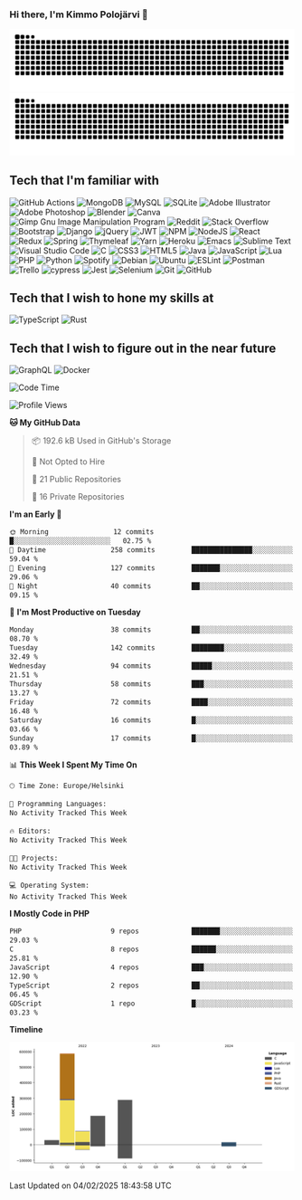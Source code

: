 ### Hi there, I'm Kimmo Polojärvi 👋

![GitHub Snake Light](https://github.com/N1GH7C4P/N1GH7C4P/blob/output/github-contribution-grid-snake.svg#gh-light-mode-only)
![GitHub Snake dark](https://github.com/N1GH7C4P/N1GH7C4P/blob/output/github-contribution-grid-snake-dark.svg#gh-dark-mode-only)

## Tech that I'm familiar with

![GitHub Actions](https://img.shields.io/badge/github%20actions-%232671E5.svg?style=for-the-badge&logo=githubactions&logoColor=white)
![MongoDB](https://img.shields.io/badge/MongoDB-%234ea94b.svg?style=for-the-badge&logo=mongodb&logoColor=white)
![MySQL](https://img.shields.io/badge/mysql-%2300f.svg?style=for-the-badge&logo=mysql&logoColor=white)
![SQLite](https://img.shields.io/badge/sqlite-%2307405e.svg?style=for-the-badge&logo=sqlite&logoColor=white)
![Adobe Illustrator](https://img.shields.io/badge/adobe%20illustrator-%23FF9A00.svg?style=for-the-badge&logo=adobe%20illustrator&logoColor=white)
![Adobe Photoshop](https://img.shields.io/badge/adobe%20photoshop-%2331A8FF.svg?style=for-the-badge&logo=adobe%20photoshop&logoColor=white)
![Blender](https://img.shields.io/badge/blender-%23F5792A.svg?style=for-the-badge&logo=blender&logoColor=white)
![Canva](https://img.shields.io/badge/Canva-%2300C4CC.svg?style=for-the-badge&logo=Canva&logoColor=white)
![Gimp Gnu Image Manipulation Program](https://img.shields.io/badge/Gimp-657D8B?style=for-the-badge&logo=gimp&logoColor=FFFFFF)
![Reddit](https://img.shields.io/badge/Reddit-%23FF4500.svg?style=for-the-badge&logo=Reddit&logoColor=white)
![Stack Overflow](https://img.shields.io/badge/-Stackoverflow-FE7A16?style=for-the-badge&logo=stack-overflow&logoColor=white)
![Bootstrap](https://img.shields.io/badge/bootstrap-%23563D7C.svg?style=for-the-badge&logo=bootstrap&logoColor=white)
![Django](https://img.shields.io/badge/django-%23092E20.svg?style=for-the-badge&logo=django&logoColor=white)
![jQuery](https://img.shields.io/badge/jquery-%230769AD.svg?style=for-the-badge&logo=jquery&logoColor=white)
![JWT](https://img.shields.io/badge/JWT-black?style=for-the-badge&logo=JSON%20web%20tokens)
![NPM](https://img.shields.io/badge/NPM-%23000000.svg?style=for-the-badge&logo=npm&logoColor=white)
![NodeJS](https://img.shields.io/badge/node.js-6DA55F?style=for-the-badge&logo=node.js&logoColor=white)
![React](https://img.shields.io/badge/react-%2320232a.svg?style=for-the-badge&logo=react&logoColor=%2361DAFB)
![Redux](https://img.shields.io/badge/redux-%23593d88.svg?style=for-the-badge&logo=redux&logoColor=white)
![Spring](https://img.shields.io/badge/spring-%236DB33F.svg?style=for-the-badge&logo=spring&logoColor=white)
![Thymeleaf](https://img.shields.io/badge/Thymeleaf-%23005C0F.svg?style=for-the-badge&logo=Thymeleaf&logoColor=white)
![Yarn](https://img.shields.io/badge/yarn-%232C8EBB.svg?style=for-the-badge&logo=yarn&logoColor=white)
![Heroku](https://img.shields.io/badge/heroku-%23430098.svg?style=for-the-badge&logo=heroku&logoColor=white)
![Emacs](https://img.shields.io/badge/Emacs-%237F5AB6.svg?&style=for-the-badge&logo=gnu-emacs&logoColor=white)
![Sublime Text](https://img.shields.io/badge/sublime_text-%23575757.svg?style=for-the-badge&logo=sublime-text&logoColor=important)
![Visual Studio Code](https://img.shields.io/badge/Visual%20Studio%20Code-0078d7.svg?style=for-the-badge&logo=visual-studio-code&logoColor=white)
![C](https://img.shields.io/badge/c-%2300599C.svg?style=for-the-badge&logo=c&logoColor=white)
![CSS3](https://img.shields.io/badge/css3-%231572B6.svg?style=for-the-badge&logo=css3&logoColor=white)
![HTML5](https://img.shields.io/badge/html5-%23E34F26.svg?style=for-the-badge&logo=html5&logoColor=white)
![Java](https://img.shields.io/badge/java-%23ED8B00.svg?style=for-the-badge&logo=java&logoColor=white)
![JavaScript](https://img.shields.io/badge/javascript-%23323330.svg?style=for-the-badge&logo=javascript&logoColor=%23F7DF1E)
![Lua](https://img.shields.io/badge/lua-%232C2D72.svg?style=for-the-badge&logo=lua&logoColor=white)
![PHP](https://img.shields.io/badge/php-%23777BB4.svg?style=for-the-badge&logo=php&logoColor=white)
![Python](https://img.shields.io/badge/python-3670A0?style=for-the-badge&logo=python&logoColor=ffdd54)
![Spotify](https://img.shields.io/badge/Spotify-1ED760?style=for-the-badge&logo=spotify&logoColor=white)
![Debian](https://img.shields.io/badge/Debian-D70A53?style=for-the-badge&logo=debian&logoColor=white)
![Ubuntu](https://img.shields.io/badge/Ubuntu-E95420?style=for-the-badge&logo=ubuntu&logoColor=white)
![ESLint](https://img.shields.io/badge/ESLint-4B3263?style=for-the-badge&logo=eslint&logoColor=white)
![Postman](https://img.shields.io/badge/Postman-FF6C37?style=for-the-badge&logo=postman&logoColor=white)
![Trello](https://img.shields.io/badge/Trello-%23026AA7.svg?style=for-the-badge&logo=Trello&logoColor=white)
![cypress](https://img.shields.io/badge/-cypress-%23E5E5E5?style=for-the-badge&logo=cypress&logoColor=058a5e)
![Jest](https://img.shields.io/badge/-jest-%23C21325?style=for-the-badge&logo=jest&logoColor=white)
![Selenium](https://img.shields.io/badge/-selenium-%43B02A?style=for-the-badge&logo=selenium&logoColor=white)
![Git](https://img.shields.io/badge/git-%23F05033.svg?style=for-the-badge&logo=git&logoColor=white)
![GitHub](https://img.shields.io/badge/github-%23121011.svg?style=for-the-badge&logo=github&logoColor=white)

## Tech that I wish to hone my skills at

![TypeScript](https://img.shields.io/badge/typescript-%23007ACC.svg?style=for-the-badge&logo=typescript&logoColor=white)
![Rust](https://img.shields.io/badge/rust-%23000000.svg?style=for-the-badge&logo=rust&logoColor=white)


## Tech that I wish to figure out in the near future

![GraphQL](https://img.shields.io/badge/-GraphQL-E10098?style=for-the-badge&logo=graphql&logoColor=white)
![Docker](https://img.shields.io/badge/docker-%230db7ed.svg?style=for-the-badge&logo=docker&logoColor=white)

<!--START_SECTION:waka-->
![Code Time](http://img.shields.io/badge/Code%20Time-623%20hrs%2047%20mins-blue)

![Profile Views](http://img.shields.io/badge/Profile%20Views-0-blue)

**🐱 My GitHub Data** 

> 📦 192.6 kB Used in GitHub's Storage 
 > 
> 🚫 Not Opted to Hire
 > 
> 📜 21 Public Repositories 
 > 
> 🔑 16 Private Repositories 
 > 
**I'm an Early 🐤** 

```text
🌞 Morning                12 commits          █░░░░░░░░░░░░░░░░░░░░░░░░   02.75 % 
🌆 Daytime                258 commits         ███████████████░░░░░░░░░░   59.04 % 
🌃 Evening                127 commits         ███████░░░░░░░░░░░░░░░░░░   29.06 % 
🌙 Night                  40 commits          ██░░░░░░░░░░░░░░░░░░░░░░░   09.15 % 
```
📅 **I'm Most Productive on Tuesday** 

```text
Monday                   38 commits          ██░░░░░░░░░░░░░░░░░░░░░░░   08.70 % 
Tuesday                  142 commits         ████████░░░░░░░░░░░░░░░░░   32.49 % 
Wednesday                94 commits          █████░░░░░░░░░░░░░░░░░░░░   21.51 % 
Thursday                 58 commits          ███░░░░░░░░░░░░░░░░░░░░░░   13.27 % 
Friday                   72 commits          ████░░░░░░░░░░░░░░░░░░░░░   16.48 % 
Saturday                 16 commits          █░░░░░░░░░░░░░░░░░░░░░░░░   03.66 % 
Sunday                   17 commits          █░░░░░░░░░░░░░░░░░░░░░░░░   03.89 % 
```


📊 **This Week I Spent My Time On** 

```text
🕑︎ Time Zone: Europe/Helsinki

💬 Programming Languages: 
No Activity Tracked This Week

🔥 Editors: 
No Activity Tracked This Week

🐱‍💻 Projects: 
No Activity Tracked This Week

💻 Operating System: 
No Activity Tracked This Week
```

**I Mostly Code in PHP** 

```text
PHP                      9 repos             ███████░░░░░░░░░░░░░░░░░░   29.03 % 
C                        8 repos             ██████░░░░░░░░░░░░░░░░░░░   25.81 % 
JavaScript               4 repos             ███░░░░░░░░░░░░░░░░░░░░░░   12.90 % 
TypeScript               2 repos             ██░░░░░░░░░░░░░░░░░░░░░░░   06.45 % 
GDScript                 1 repo              █░░░░░░░░░░░░░░░░░░░░░░░░   03.23 % 
```



**Timeline**

![Lines of Code chart](https://raw.githubusercontent.com/N1GH7C4P/N1GH7C4P/main/assets/bar_graph.png)


 Last Updated on 04/02/2025 18:43:58 UTC
<!--END_SECTION:waka-->
